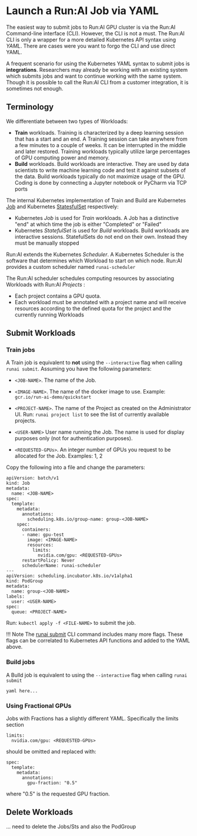 # Launch a Run:AI Job via YAML

The easiest way to submit jobs to Run:AI GPU cluster is via the Run:AI Command-line interface (CLI). However, the CLI is not a must. The Run:AI CLI is only a wrapper for a more detailed Kubernetes API syntax using _YAML_. There are cases were you want to forgo the CLI and use direct YAML. 

A frequent scenario for using the Kubernetes YAML syntax to submit jobs is __integrations__. Researchers may already be working with an existing system which submits jobs and want to continue working with the same system. Though it is possible to call the Run:AI CLI from a customer integration, it is sometimes not enough.

## Terminology

We differentiate between two types of Workloads:

*   __Train__ workloads. Training is characterized by a deep learning session that has a start and an end. A Training session can take anywhere from a few minutes to a couple of weeks. It can be interrupted in the middle and later restored. Training workloads typically utilize large percentages of GPU computing power and memory.
*   __Build__ workloads. Build workloads are interactive. They are used by data scientists to write machine learning code and test it against subsets of the data. Build workloads typically do not maximize usage of the GPU. Coding is done by connecting a Jupyter notebook or PyCharm via TCP ports

The internal Kubernetes implementation of Train and Build are Kubernetes [Job](https://kubernetes.io/docs/concepts/workloads/controllers/job/) and Kubernetes [StatesfulSet](https://kubernetes.io/docs/concepts/workloads/controllers/statefulset/) respectively:

* Kubernetes _Job_ is used for _Train_ workloads. A Job has a distinctive "end" at which time the job is either "Completed" or "Failed"
* Kubernetes _StatefulSet_ is used for  _Build_ workloads. Build workloads are interactive sessions. StatefulSets do not end on their own. Instead they must be manually stopped

Run:AI extends the Kubernetes _Scheduler_. A Kubernetes Scheduler is the software that determines which Workload to start on which node. Run:AI provides a custom scheduler named ``runai-scheduler``

The Run:AI scheduler schedules computing resources by associating Workloads with  Run:AI _Projects_ :

* Each project contains a GPU quota.
* Each workload must be annotated with a project name and will receive resources according to the defined quota for the project and the currently running Workloads

## Submit Workloads 


### Train jobs

A Train job is equivalent to __not__ using the ``--interactive`` flag when calling ``runai submit``. Assuming you have the following parameters:

* ``<JOB-NAME>``. The name of the Job. 

* ``<IMAGE-NAME>``. The name of the docker image to use. Example: ``gcr.io/run-ai-demo/quickstart``

* ``<PROJECT-NAME>``. The name of the Project as created on the Administrator UI. Run: ``runai project list`` to see the list of currently available projects. 

* ``<USER-NAME>`` User name running the Job. The name is used for display purposes only (not for authentication purposes).

* ``<REQUESTED-GPUs>``. An integer number of GPUs you request to be allocated for the Job. Examples: 1, 2

Copy the following into a file and change the parameters:

    apiVersion: batch/v1
    kind: Job
    metadata:
      name: <JOB-NAME>
    spec:
      template:
        metadata:
          annotations:
            scheduling.k8s.io/group-name: group-<JOB-NAME>
        spec:
          containers:
          - name: gpu-test
            image: <IMAGE-NAME>
            resources:
              limits:
                nvidia.com/gpu: <REQUESTED-GPUs>
          restartPolicy: Never
          schedulerName: runai-scheduler
    ---
    apiVersion: scheduling.incubator.k8s.io/v1alpha1
    kind: PodGroup
    metadata:
      name: group-<JOB-NAME>
    labels: 
      user: <USER-NAME>
    spec:
      queue: <PROJECT-NAME>

Run: ``kubectl apply -f <FILE-NAME>`` to submit the job.

!!! Note
The [runai submit](../../Researcher/Command-Line-Interface-API-Reference/runai-submit.md) CLI command includes many more flags. These flags can be correlated to Kubernetes API functions and added to the YAML above. 


### Build jobs

A Bulld job is equivalent to using the ``--interactive`` flag when calling ``runai submit``

    yaml here...


### Using Fractional GPUs

Jobs with Fractions has a slightly different YAML. Specifically the limits section

    limits:
      nvidia.com/gpu: <REQUESTED-GPUs>

should be omitted and replaced with:

    spec:
      template:
        metadata:
          annotations:
            gpu-fraction: "0.5"

where "0.5" is the requested GPU fraction.

## Delete Workloads

... need to delete the Jobs/Sts and also the PodGroup